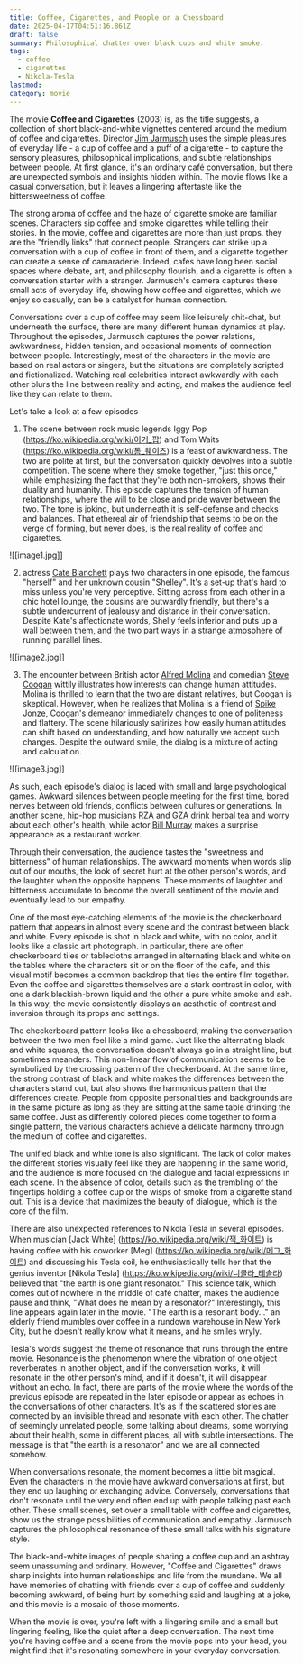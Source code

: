 ```yaml
---
title: Coffee, Cigarettes, and People on a Chessboard
date: 2025-04-17T04:51:16.861Z
draft: false
summary: Philosophical chatter over black cups and white smoke.
tags:
  - coffee
  - cigarettes
  - Nikola-Tesla
lastmod:
category: movie
---
```


The movie **Coffee and Cigarettes** (2003) is, as the title suggests, a collection of short black-and-white vignettes centered around the medium of coffee and cigarettes. Director [Jim Jarmusch](https://ko.wikipedia.org/wiki/짐_자무쉬) uses the simple pleasures of everyday life - a cup of coffee and a puff of a cigarette - to capture the sensory pleasures, philosophical implications, and subtle relationships between people. At first glance, it's an ordinary café conversation, but there are unexpected symbols and insights hidden within. The movie flows like a casual conversation, but it leaves a lingering aftertaste like the bittersweetness of coffee.

The strong aroma of coffee and the haze of cigarette smoke are familiar scenes. Characters sip coffee and smoke cigarettes while telling their stories. In the movie, coffee and cigarettes are more than just props, they are the "friendly links" that connect people. Strangers can strike up a conversation with a cup of coffee in front of them, and a cigarette together can create a sense of camaraderie. Indeed, cafes have long been social spaces where debate, art, and philosophy flourish, and a cigarette is often a conversation starter with a stranger. Jarmusch's camera captures these small acts of everyday life, showing how coffee and cigarettes, which we enjoy so casually, can be a catalyst for human connection.

Conversations over a cup of coffee may seem like leisurely chit-chat, but underneath the surface, there are many different human dynamics at play. Throughout the episodes, Jarmusch captures the power relations, awkwardness, hidden tension, and occasional moments of connection between people. Interestingly, most of the characters in the movie are based on real actors or singers, but the situations are completely scripted and fictionalized. Watching real celebrities interact awkwardly with each other blurs the line between reality and acting, and makes the audience feel like they can relate to them.

Let's take a look at a few episodes

1. The scene between rock music legends Iggy Pop (https://ko.wikipedia.org/wiki/이기_팝) and Tom Waits (https://ko.wikipedia.org/wiki/톰_웨이츠) is a feast of awkwardness. The two are polite at first, but the conversation quickly devolves into a subtle competition. The scene where they smoke together, "just this once," while emphasizing the fact that they're both non-smokers, shows their duality and humanity. This episode captures the tension of human relationships, where the will to be close and pride waver between the two. The tone is joking, but underneath it is self-defense and checks and balances. That ethereal air of friendship that seems to be on the verge of forming, but never does, is the real reality of coffee and cigarettes.

![[image1.jpg]]

2. actress [Cate Blanchett](https://ko.wikipedia.org/wiki/케이트_블란쳇) plays two characters in one episode, the famous "herself" and her unknown cousin "Shelley". It's a set-up that's hard to miss unless you're very perceptive. Sitting across from each other in a chic hotel lounge, the cousins are outwardly friendly, but there's a subtle undercurrent of jealousy and distance in their conversation. Despite Kate's affectionate words, Shelly feels inferior and puts up a wall between them, and the two part ways in a strange atmosphere of running parallel lines.

![[image2.jpg]]

3. The encounter between British actor [Alfred Molina](https://ko.wikipedia.org/wiki/알프레드_몰리나) and comedian [Steve Coogan](https://ko.wikipedia.org/wiki/스티브_쿠건) wittily illustrates how interests can change human attitudes. Molina is thrilled to learn that the two are distant relatives, but Coogan is skeptical. However, when he realizes that Molina is a friend of [Spike Jonze](https://ko.wikipedia.org/wiki/스파이크_존즈), Coogan's demeanor immediately changes to one of politeness and flattery. The scene hilariously satirizes how easily human attitudes can shift based on understanding, and how naturally we accept such changes. Despite the outward smile, the dialog is a mixture of acting and calculation.

![[image3.jpg]]

As such, each episode's dialog is laced with small and large psychological games. Awkward silences between people meeting for the first time, bored nerves between old friends, conflicts between cultures or generations. In another scene, hip-hop musicians [RZA](https://ko.wikipedia.org/wiki/RZA) and [GZA](https://ko.wikipedia.org/wiki/GZA) drink herbal tea and worry about each other's health, while actor [Bill Murray](https://ko.wikipedia.org/wiki/빌_머레이) makes a surprise appearance as a restaurant worker.

Through their conversation, the audience tastes the "sweetness and bitterness" of human relationships. The awkward moments when words slip out of our mouths, the look of secret hurt at the other person's words, and the laughter when the opposite happens. These moments of laughter and bitterness accumulate to become the overall sentiment of the movie and eventually lead to our empathy.

One of the most eye-catching elements of the movie is the checkerboard pattern that appears in almost every scene and the contrast between black and white. Every episode is shot in black and white, with no color, and it looks like a classic art photograph. In particular, there are often checkerboard tiles or tablecloths arranged in alternating black and white on the tables where the characters sit or on the floor of the cafe, and this visual motif becomes a common backdrop that ties the entire film together. Even the coffee and cigarettes themselves are a stark contrast in color, with one a dark blackish-brown liquid and the other a pure white smoke and ash. In this way, the movie consistently displays an aesthetic of contrast and inversion through its props and settings.

The checkerboard pattern looks like a chessboard, making the conversation between the two men feel like a mind game. Just like the alternating black and white squares, the conversation doesn't always go in a straight line, but sometimes meanders. This non-linear flow of communication seems to be symbolized by the crossing pattern of the checkerboard. At the same time, the strong contrast of black and white makes the differences between the characters stand out, but also shows the harmonious pattern that the differences create. People from opposite personalities and backgrounds are in the same picture as long as they are sitting at the same table drinking the same coffee. Just as differently colored pieces come together to form a single pattern, the various characters achieve a delicate harmony through the medium of coffee and cigarettes.

The unified black and white tone is also significant. The lack of color makes the different stories visually feel like they are happening in the same world, and the audience is more focused on the dialogue and facial expressions in each scene. In the absence of color, details such as the trembling of the fingertips holding a coffee cup or the wisps of smoke from a cigarette stand out. This is a device that maximizes the beauty of dialogue, which is the core of the film.

There are also unexpected references to Nikola Tesla in several episodes. When musician [Jack White] (https://ko.wikipedia.org/wiki/잭_화이트) is having coffee with his coworker [Meg] (https://ko.wikipedia.org/wiki/메그_화이트) and discussing his Tesla coil, he enthusiastically tells her that the genius inventor [Nikola Tesla] (https://ko.wikipedia.org/wiki/니콜라_테슬라) believed that "the earth is one giant resonator." This science talk, which comes out of nowhere in the middle of café chatter, makes the audience pause and think, "What does he mean by a resonator?" Interestingly, this line appears again later in the movie. "The earth is a resonant body..." an elderly friend mumbles over coffee in a rundown warehouse in New York City, but he doesn't really know what it means, and he smiles wryly.

Tesla's words suggest the theme of resonance that runs through the entire movie. Resonance is the phenomenon where the vibration of one object reverberates in another object, and if the conversation works, it will resonate in the other person's mind, and if it doesn't, it will disappear without an echo. In fact, there are parts of the movie where the words of the previous episode are repeated in the later episode or appear as echoes in the conversations of other characters. It's as if the scattered stories are connected by an invisible thread and resonate with each other. The chatter of seemingly unrelated people, some talking about dreams, some worrying about their health, some in different places, all with subtle intersections. The message is that "the earth is a resonator" and we are all connected somehow.

When conversations resonate, the moment becomes a little bit magical. Even the characters in the movie have awkward conversations at first, but they end up laughing or exchanging advice. Conversely, conversations that don't resonate until the very end often end up with people talking past each other. These small scenes, set over a small table with coffee and cigarettes, show us the strange possibilities of communication and empathy. Jarmusch captures the philosophical resonance of these small talks with his signature style.

The black-and-white images of people sharing a coffee cup and an ashtray seem unassuming and ordinary. However, "Coffee and Cigarettes" draws sharp insights into human relationships and life from the mundane. We all have memories of chatting with friends over a cup of coffee and suddenly becoming awkward, of being hurt by something said and laughing at a joke, and this movie is a mosaic of those moments.

When the movie is over, you're left with a lingering smile and a small but lingering feeling, like the quiet after a deep conversation. The next time you're having coffee and a scene from the movie pops into your head, you might find that it's resonating somewhere in your everyday conversation.
